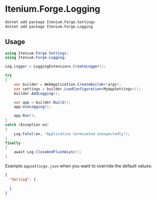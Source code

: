 Itenium.Forge.Logging
======================

```sh
dotnet add package Itenium.Forge.Settings
dotnet add package Itenium.Forge.Logging
```

## Usage

```cs
using Itenium.Forge.Settings;
using Itenium.Forge.Logging;

Log.Logger = LoggingExtensions.CreateLogger();

try
{
    var builder = WebApplication.CreateBuilder(args);
    var settings = builder.LoadConfiguration<MyAppSettings>();
    builder.AddLogging();

    var app = builder.Build();
    app.UseLogging();

    app.Run();
}
catch (Exception ex)
{
    Log.Fatal(ex, "Application terminated unexpectedly");
}
finally
{
    await Log.CloseAndFlushAsync();
}
```

Example `appsettings.json` when you want to override the default values:

```json
{
  "Serilog": {
    
  }
}
```
